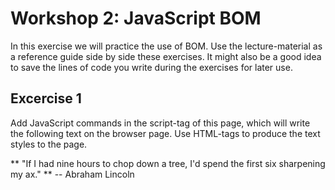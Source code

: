 # Workshop 2: JavaScript BOM

In this exercise we will practice the use of BOM. Use the lecture-material as a reference guide side by side these exercises. It might also be a good idea to save the lines of code you write during the exercises for later use.

## Excercise  1

Add JavaScript commands in the script-tag of this page, which will write the following text on the browser page. Use HTML-tags to produce the text styles to the page.

** "If I had nine hours to chop down a tree, I'd spend the first six sharpening my ax." **
-- Abraham Lincoln

> 